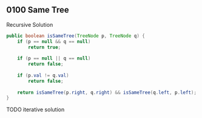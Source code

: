 ## 0100 Same Tree
Recursive Solution
```java
public boolean isSameTree(TreeNode p, TreeNode q) {
    if (p == null && q == null)
        return true;
    
    if (p == null || q == null)
        return false;
    
    if (p.val != q.val)
        return false;
    
    return isSameTree(p.right, q.right) && isSameTree(q.left, p.left);
}
```
TODO iterative solution



